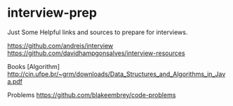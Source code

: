 # interview-prep
Just Some Helpful links and sources to prepare for interviews.

https://github.com/andreis/interview
https://github.com/davidhampgonsalves/interview-resources


Books
[Algorithm]
http://cin.ufpe.br/~grm/downloads/Data_Structures_and_Algorithms_in_Java.pdf



Problems
https://github.com/blakeembrey/code-problems
